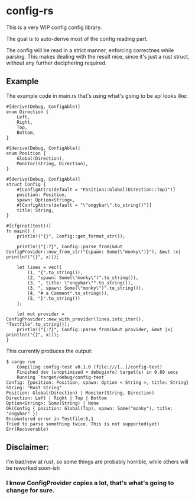 # config-rs

This is a very WIP config config library.

The goal is to auto-derive most of the config reading part.

The config will be read in a strict manner, enforcing correctnes while parsing.
This makes dealing with the result nice, since it's just a rust struct, without
any further deciphering required.

## Example

The example code in main.rs  that's using what's going to be api looks like:

```
#[derive(Debug, ConfigAble)]
enum Direction {
    Left,
    Right,
    Top,
    Bottom,
}

#[derive(Debug, ConfigAble)]
enum Position {
    Global(Direction),
    Monitor(String, Direction),
}

#[derive(Debug, ConfigAble)]
struct Config {
    #[ConfigAttrs(default = "Position::Global(Direction::Top)")]
    position: Position,
    spawn: Option<String>,
    #[ConfigAttrs(default = "\"ongybar\".to_string()")]
    title: String,
}

#[cfg(not(test))]
fn main() {
    println!("{}", Config::get_format_str());

    println!("{:?}", Config::parse_from(&mut ConfigProvider::new_from_str("{spawn: Some(\"monky\")}"), &mut |x| println!("{}", x)));

    let lines = vec![
        (1, "{".to_string()),
        (2, "spawn: Some(\"monky\")".to_string()),
        (3, ", title: \"ongybar\"".to_string()),
        (3, ", spawn: Some(\"monky\")".to_string()),
        (4, "# a Comment".to_string()),
        (5, "}".to_string())
    ];

    let mut provider = ConfigProvider::new_with_provider(lines.into_iter(), "Testfile".to_string());
    println!("{:?}", Config::parse_from(&mut provider, &mut |x| println!("{}", x)));
}
```
This currently produces the output:
```
$ cargo run
    Compiling config-test v0.1.0 (file:///[..]/config-test)
    Finished dev [unoptimized + debuginfo] target(s) in 0.89 secs
    Running `target/debug/config-test`
Config: {position: Position, spawn: Option < String >, title: String}
String: "Rust String"
Position: Global(Direction) | Monitor(String, Direction)
Direction: Left | Right | Top | Bottom
Option<String>: Some(String) | None
Ok(Config { position: Global(Top), spawn: Some("monky"), title: "ongybar" })
Encountered error in Testfile:5,1
Tried to parse something twice. This is not supported(yet)
Err(Recoverable)
```

## Disclaimer:
I'm bad/new at rust, so some things are probably horrible, while others will be
reworked soon-ish


### I know ConfigProvider copies a lot, that's what's going to change for sure.
